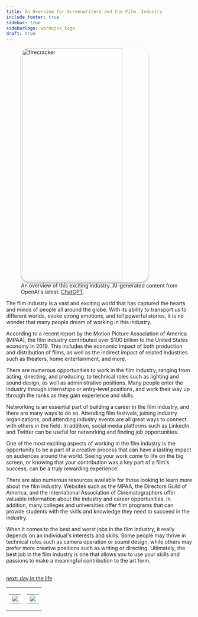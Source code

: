 ```yaml
---
title: An Overview for Screenwriters and the Film  Industry
include_footer: true
sidebar: true
sidebarlogo: wordojos_logo
draft: true
---
```

<figure>
    <img src='/uploads//small/screenwriter.jpg' style="width: 80%;height: 630px;padding: 3px; box-shadow: 0 3px 5px rgba(0,0,0,.3);border-radius: 25px;overflow: hidden;border: none;" align="middle"; alt='firecracker';/>
    <figcaption>An overview of this exciting industry. AI-generated content from OpenAI's latest: <a href="https://openai.com/blog/chatgpt/" >ChatGPT</a>.</figcaption>
</figure>
<p>
The film industry is a vast and exciting world that has captured the hearts and minds of people all around the globe. With its ability to transport us to different worlds, evoke strong emotions, and tell powerful stories, it is no wonder that many people dream of working in this industry.

According to a recent report by the Motion Picture Association of America (MPAA), the film industry contributed over $100 billion to the United States economy in 2019. This includes the economic impact of both production and distribution of films, as well as the indirect impact of related industries such as theaters, home entertainment, and more.

There are numerous opportunities to work in the film industry, ranging from acting, directing, and producing, to technical roles such as lighting and sound design, as well as administrative positions. Many people enter the industry through internships or entry-level positions, and work their way up through the ranks as they gain experience and skills.

Networking is an essential part of building a career in the film industry, and there are many ways to do so. Attending film festivals, joining industry organizations, and attending industry events are all great ways to connect with others in the field. In addition, social media platforms such as LinkedIn and Twitter can be useful for networking and finding job opportunities.

One of the most exciting aspects of working in the film industry is the opportunity to be a part of a creative process that can have a lasting impact on audiences around the world. Seeing your work come to life on the big screen, or knowing that your contribution was a key part of a film's success, can be a truly rewarding experience.

There are also numerous resources available for those looking to learn more about the film industry. Websites such as the MPAA, the Directors Guild of America, and the International Association of Cinematographers offer valuable information about the industry and career opportunities. In addition, many colleges and universities offer film programs that can provide students with the skills and knowledge they need to succeed in the industry.

When it comes to the best and worst jobs in the film industry, it really depends on an individual's interests and skills. Some people may thrive in technical roles such as camera operation or sound design, while others may prefer more creative positions such as writing or directing. Ultimately, the best job in the film industry is one that allows you to use your skills and passions to make a meaningful contribution to the art form.

<br>
<a href="https://workdojos.com/screenwriter/day-in-the-life">next: day in the life</a>
</p>
<table border="0" cellpadding="0" cellspacing="0" width="600" id="templateColumns">
    <tr>
        <td align="center" valign="top" width="50%" class="templateColumnContainer">
            <table border="0" cellpadding="10" cellspacing="0" height="100%" width="100px">
                <tr>
                    <td class="leftColumnContent">
                      <a href="https://screenwriter.workdojos.com">
                        <img src="/uploads/d.svg" class="columnImage" />
                    </td>
                </tr>
            </table>
        </td>
        <td align="center" valign="top" width="50%" class="templateColumnContainer">
            <table border="0" cellpadding="10" cellspacing="0" height="100%" width="100px">
                <tr>
                    <td class="rightColumnContent">
                      <a href="https://videogamers.workdojos.com">
                        <img src="/uploads/randomdojo.svg" class="columnImage" />
                    </td>
            </table>
        </td>
    </tr>
</table>